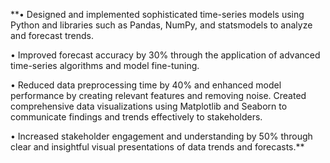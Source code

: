 **• Designed and implemented sophisticated time-series models using Python and libraries
such as Pandas, NumPy, and statsmodels to analyze and forecast trends.

• Improved forecast accuracy by 30% through the application of advanced time-series
algorithms and model fine-tuning.

• Reduced data preprocessing time by 40% and enhanced model performance by creating
relevant features and removing noise. Created comprehensive data visualizations using
Matplotlib and Seaborn to communicate findings and trends effectively to stakeholders.

• Increased stakeholder engagement and understanding by 50% through clear and
insightful visual presentations of data trends and forecasts.**
